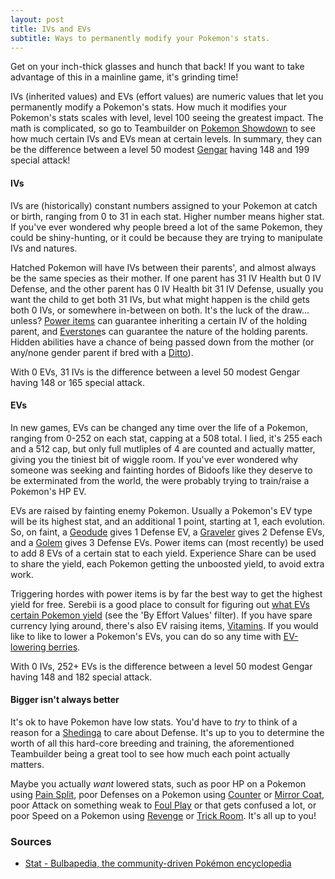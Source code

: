 ```yaml
---
layout: post
title: IVs and EVs
subtitle: Ways to permanently modify your Pokemon's stats.
---
```


Get on your inch-thick glasses and hunch that back! If you want to take advantage of this in a mainline game, it's grinding time!

IVs (inherited values) and EVs (effort values) are numeric values that let you permanently modify a Pokemon's stats. How much it modifies your Pokemon's stats scales with level, level 100 seeing the greatest impact. The math is complicated, so go to Teambuilder on [Pokemon Showdown](https://play.pokemonshowdown.com/) to see how much certain IVs and EVs mean at certain levels. In summary, they can be the difference between a level 50 modest [Gengar](https://www.serebii.net/pokedex-swsh/gengar/) having 148 and 199 special attack!

#### IVs

IVs are (historically) constant numbers assigned to your Pokemon at catch or birth, ranging from 0 to 31 in each stat. Higher number means higher stat. If you've ever wondered why people breed a lot of the same Pokemon, they could be shiny-hunting, or it could be because they are trying to manipulate IVs and natures.

Hatched Pokemon will have IVs between their parents', and almost always be the same species as their mother. If one parent has 31 IV Health but 0 IV Defense, and the other parent has 0 IV Health bit 31 IV Defense, usually you want the child to get both 31 IVs, but what might happen is the child gets both 0 IVs, or somewhere in-between on both. It's the luck of the draw... unless? [Power items](https://bulbapedia.bulbagarden.net/wiki/Power_item) can guarantee inheriting a certain IV of the holding parent, and [Everstone](https://www.serebii.net/itemdex/everstone.shtml)s can guarantee the nature of the holding parents. Hidden abilities have a chance of being passed down from the mother (or any/none gender parent if bred with a [Ditto](https://www.serebii.net/pokedex-swsh/ditto/)).

With 0 EVs, 31 IVs is the difference between a level 50 modest Gengar having 148 or 165 special attack.

#### EVs

In new games, EVs can be changed any time over the life of a Pokemon, ranging from 0-252 on each stat, capping at a 508 total. I lied, it's 255 each and a 512 cap, but only full mutliples of 4 are counted and actually matter, giving you the tiniest bit of wiggle room. If you've ever wondered why someone was seeking and fainting hordes of Bidoofs like they deserve to be exterminated from the world, the were probably trying to train/raise a Pokemon's HP EV.

EVs are raised by fainting enemy Pokemon. Usually a Pokemon's EV type will be its highest stat, and an additional 1 point, starting at 1, each evolution. So, on faint, a [Geodude](https://www.serebii.net/pokedex-swsh/geodude/) gives 1 Defense EV, a [Graveler](https://www.serebii.net/pokedex-swsh/graveler/) gives 2 Defense EVs, and a [Golem](https://www.serebii.net/pokedex-swsh/golem/) gives 3 Defense EVs. Power items can (most recently) be used to add 8 EVs of a certain stat to each yield. Experience Share can be used to share the yield, each Pokemon getting the unboosted yield, to avoid extra work.

Triggering hordes with power items is by far the best way to get the highest yield for free. Serebii is a good place to consult for figuring out [what EVs certain Pokemon yield](https://www.serebii.net/pokedex-swsh/) (see the 'By Effort Values' filter). If you have spare currency lying around, there's also EV raising items, [Vitamins](https://www.serebii.net/itemdex/list/vitamins.shtml). If you would like to like to lower a Pokemon's EVs, you can do so any time with [EV-lowering berries](https://pokemondb.net/pokebase/48404/what-are-ev-reducing-berries).

With 0 IVs, 252+ EVs is the difference between a level 50 modest Gengar having 148 and 182 special attack.

#### Bigger isn't always better

It's ok to have Pokemon have low stats. You'd have to *try* to think of a reason for a [Shedinga](https://www.serebii.net/pokedex-swsh/shedinja/) to care about Defense. It's up to you to determine the worth of all this hard-core breeding and training, the aforementioned Teambuilder being a great tool to see how much each point actually matters.

Maybe you actually _want_ lowered stats, such as poor HP on a Pokemon using [Pain Split](https://www.serebii.net/attackdex-swsh/painsplit.shtml), poor Defenses on a Pokemon using [Counter](https://www.serebii.net/attackdex-swsh/counter.shtml) or [Mirror Coat](https://www.serebii.net/attackdex-swsh/mirrorcoat.shtml), poor Attack on something weak to [Foul Play](https://www.serebii.net/attackdex-swsh/foulplay.shtml) or that gets confused a lot, or poor Speed on a Pokemon using [Revenge](https://www.serebii.net/attackdex-swsh/revenge.shtml) or [Trick Room](https://www.serebii.net/attackdex-swsh/trickroom.shtml). It's all up to you! 

### Sources

- [Stat - Bulbapedia, the community-driven Pokémon encyclopedia](https://bulbapedia.bulbagarden.net/wiki/Stat#Individual_values)
